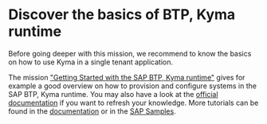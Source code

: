 # Discover the basics of BTP, Kyma runtime

Before going deeper with this mission, we recommend to know the basics on how to use Kyma in a single tenant application.

The mission ["Getting Started with the SAP BTP, Kyma runtime"](https://discovery-center.cloud.sap/missiondetail/3252/3281/) gives for example a good overview on how to provision and configure systems in the SAP BTP, Kyma runtime.
You may also have a look at the [official documentation](https://kyma-project.io/docs/kyma/latest) if you want to refresh your knowledge. 
More tutorials can be found in the [documentation](https://kyma-project.io/docs/kyma/latest/03-tutorials/) or in the [SAP Samples](https://github.com/SAP-samples/kyma-runtime-extension-samples).
